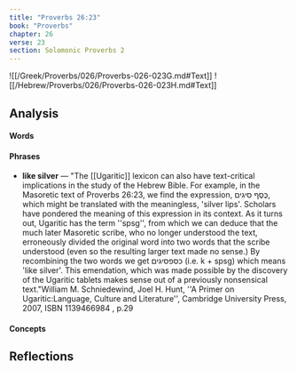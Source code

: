```yaml
---
title: "Proverbs 26:23"
book: "Proverbs"
chapter: 26
verse: 23
section: Solomonic Proverbs 2
---
```

![[/Greek/Proverbs/026/Proverbs-026-023G.md#Text]]
![[/Hebrew/Proverbs/026/Proverbs-026-023H.md#Text]]

## Analysis

#### Words

#### Phrases
- **like silver** — "The [[Ugaritic]] lexicon can also have text-critical implications in the study of the Hebrew Bible.  For example, in the Masoretic text of Proverbs 26:23, we find the expression, כֶּסֶף סִיגִים, which might be translated with the meaningless, 'silver lips'.  Scholars have pondered the meaning of this expression in its context.  As it turns out, Ugaritic has the term ''spsg'', from which we can deduce that the much later Masoretic scribe, who no longer understood the text, erroneously divided the original word into two words that the scribe understood (even so the resulting larger text made no sense.)  By recombining the two words we get כספסיגים (i.e. k + spsg) which means 'like silver'.  This emendation, which was made possible by the discovery of the Ugaritic tablets makes sense out of a previously nonsensical text."<ref>William M. Schniedewind, Joel H. Hunt, ''A Primer on Ugaritic:Language, Culture and Literature'', Cambridge University Press, 2007, ISBN 1139466984 , p.29</ref>

#### Concepts

## Reflections

<references />
